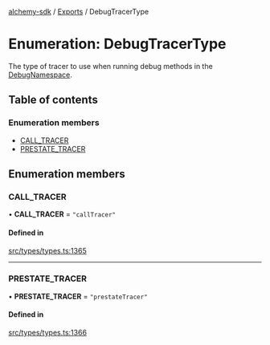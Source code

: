 [alchemy-sdk](../README.md) / [Exports](../modules.md) / DebugTracerType

# Enumeration: DebugTracerType

The type of tracer to use when running debug methods in the
[DebugNamespace](../classes/DebugNamespace.md).

## Table of contents

### Enumeration members

- [CALL\_TRACER](DebugTracerType.md#call_tracer)
- [PRESTATE\_TRACER](DebugTracerType.md#prestate_tracer)

## Enumeration members

### CALL\_TRACER

• **CALL\_TRACER** = `"callTracer"`

#### Defined in

[src/types/types.ts:1365](https://github.com/alchemyplatform/alchemy-sdk-js/blob/277f926/src/types/types.ts#L1365)

___

### PRESTATE\_TRACER

• **PRESTATE\_TRACER** = `"prestateTracer"`

#### Defined in

[src/types/types.ts:1366](https://github.com/alchemyplatform/alchemy-sdk-js/blob/277f926/src/types/types.ts#L1366)
